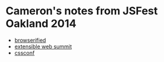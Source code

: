 # Cameron's notes from JSFest Oakland 2014

- [browserified](browserified)
- [extensible web summit](extensible-web-summit)
- [cssconf](cssconf)

